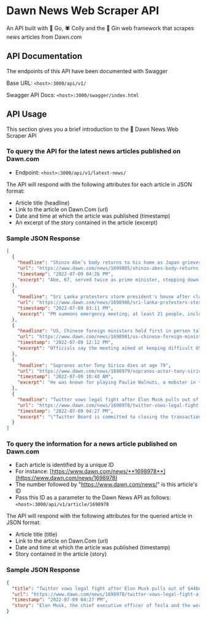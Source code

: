 # Dawn News Web Scraper API

An API built with 🚀 Go, 🕷️ Colly and the 🧞 Gin web framework that scrapes news articles from Dawn.com

## API Documentation

The endpoints of this API have been documented with Swagger

Base URL: `<host>:3000/api/v1/`

Swagger API Docs: `<host>:3000/swagger/index.html`

## API Usage

This section gives you a brief introduction to the 📰 Dawn News Web Scraper API

### To query the API for the latest news articles published on Dawn.com

- Endpoint: `<host>:3000/api/v1/latest-news/`

The API will respond with the following attributes for each article in JSON format:

- Article title (headline)
- Link to the article on Dawn.Com (url)
- Date and time at which the article was published (timestamp)
- An excerpt of the story contained in the article (excerpt)

### Sample JSON Response

```json
[
  {
    "headline": "Shinzo Abe’s body returns to his home as Japan grieves for slain ex-PM",
    "url": "https://www.dawn.com/news/1699005/shinzo-abes-body-returns-to-his-home-as-japan-grieves-for-slain-ex-pm",
    "timestamp": "2022-07-09 04:26 PM",
    "excerpt": "Abe, 67, served twice as prime minister, stepping down citing ill health on both occasions."
  },
  {
    "headline": "Sri Lanka protesters storm president's house after clashing with police",
    "url": "https://www.dawn.com/news/1698986/sri-lanka-protesters-storm-presidents-house-after-clashing-with-police",
    "timestamp": "2022-07-09 03:11 PM",
    "excerpt": "PM summons emergency meeting; at least 21 people, including two policemen, have been injured in the ongoing protests."
  },
  {
    "headline": "US, Chinese foreign ministers hold first in person talks since October",
    "url": "https://www.dawn.com/news/1698981/us-chinese-foreign-ministers-hold-first-in-person-talks-since-october",
    "timestamp": "2022-07-09 12:12 PM",
    "excerpt": "Officials say the meeting aimed at keeping difficult US relationship with China stable."
  },
  {
    "headline": "Sopranos actor Tony Sirico dies at age 79",
    "url": "https://www.dawn.com/news/1698979/sopranos-actor-tony-sirico-dies-at-age-79",
    "timestamp": "2022-07-09 10:48 AM",
    "excerpt": "He was known for playing Paulie Walnuts, a mobster in the hit show that started in 1999."
  },
  {
    "headline": "Twitter vows legal fight after Elon Musk pulls out of $44bn deal",
    "url": "https://www.dawn.com/news/1698978/twitter-vows-legal-fight-after-elon-musk-pulls-out-of-44bn-deal",
    "timestamp": "2022-07-09 04:27 PM",
    "excerpt": "\"Twitter Board is committed to closing the transaction on the price and terms agreed upon with Mr. Musk,\" says chairman Bret Taylor."
  }
]
```

### To query the information for a news article published on Dawn.com

- Each article is identified by a unique ID
- For instance: [https://www.dawn.com/news/**1698978**](https://www.dawn.com/news/1698978)
- The number followed by "https://www.dawn.com/news/" is this article's ID
- Pass this ID as a parameter to the Dawn News API as follows: `<host>:3000/api/v1/article/1698978`

The API will respond with the following attributes for the queried article in JSON format:

- Article title (title)
- Link to the article on Dawn.Com (url)
- Date and time at which the article was published (timestamp)
- Story contained in the article (story)

### Sample JSON Response

```json
{
  "title": "Twitter vows legal fight after Elon Musk pulls out of $44bn deal",
  "url": "https://www.dawn.com/news/1698978/twitter-vows-legal-fight-after-elon-musk-pulls-out-of-44bn-deal",
  "timestamp": "2022-07-09 04:27 PM",
  "story": "Elon Musk, the chief executive officer of Tesla and the world's richest person, has said he was terminating his $44 billion deal to buy Twitter because the social media company had breached multiple provisions of the merger agreement..."
}
```
